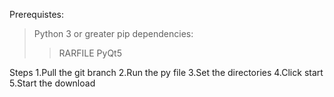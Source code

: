 Prerequistes:
> Python 3 or greater
> pip dependencies:
>>RARFILE
>>PyQt5

Steps
1.Pull the git branch
2.Run the py file
3.Set the directories
4.Click start
5.Start the download
